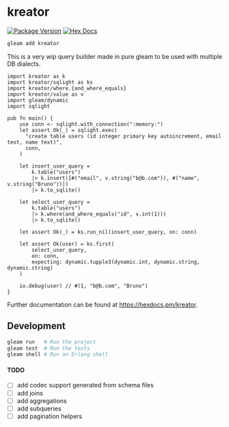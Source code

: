 # kreator

[![Package Version](https://img.shields.io/hexpm/v/kreator)](https://hex.pm/packages/kreator)
[![Hex Docs](https://img.shields.io/badge/hex-docs-ffaff3)](https://hexdocs.pm/kreator/)

```sh
gleam add kreator
```

This is a very wip query builder made in pure gleam to be used with multiple DB dialects.

```gleam
import kreator as k
import kreator/sqlight as ks
import kreator/where.{and_where_equals}
import kreator/value as v
import gleam/dynamic
import sqlight

pub fn main() {
    use conn <- sqlight.with_connection(":memory:")
    let assert Ok(_) = sqlight.exec(
      "create table users (id integer primary key autoincrement, email text, name text)",
      conn,
    )

    let insert_user_query =
        k.table("users")
        |> k.insert([#("email", v.string("b@b.com")), #("name", v.string("Bruno"))])
        |> k.to_sqlite()

    let select_user_query =
        k.table("users")
        |> k.where(and_where_equals("id", v.int(1)))
        |> k.to_sqlite()

    let assert Ok(_) = ks.run_nil(insert_user_query, on: conn)

    let assert Ok(user) = ks.first(
        select_user_query,
        on: conn,
        expecting: dynamic.tupple3(dynamic.int, dynamic.string, dynamic.string)
    )

    io.debug(user) // #(1, "b@b.com", "Bruno")
}
```

Further documentation can be found at <https://hexdocs.pm/kreator>.

## Development

```sh
gleam run   # Run the project
gleam test  # Run the tests
gleam shell # Run an Erlang shell
```

#### TODO
- [ ] add codec support generated from schema files
- [ ] add joins
- [ ] add aggregations
- [ ] add subqueries
- [ ] add pagination helpers
